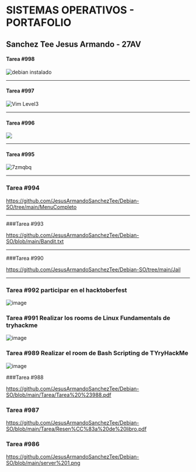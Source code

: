 # SISTEMAS OPERATIVOS - PORTAFOLIO
## Sanchez Tee Jesus Armando - 27AV

#### Tarea #998

![debian instalado](https://github.com/JesusArmandoSanchezTee/Debian-SO/assets/101674841/504461ec-a4ba-4ace-bce9-d5799e82abb3)

----

#### Tarea #997 

![Vim Level3](https://github.com/JesusArmandoSanchezTee/Debian-SO/assets/101674841/8955ffd7-a341-4cd2-b8c4-47fbf5d41d07)

----

#### Tarea #996
<a href="https://asciinema.org/a/gNAlmig0UX4mBOYmBzrQAKjKW" target="_blank"><img src="https://asciinema.org/a/gNAlmig0UX4mBOYmBzrQAKjKW.svg" /></a>

----

#### Tarea #995

![7zmqbq](https://github.com/JesusArmandoSanchezTee/Debian-SO/assets/101674841/9bd2f825-be52-433b-a6c6-20425c843c7c)

----

### Tarea #994
https://github.com/JesusArmandoSanchezTee/Debian-SO/tree/main/MenuCompleto

----

###Tarea #993

https://github.com/JesusArmandoSanchezTee/Debian-SO/blob/main/Bandit.txt

----

###Tarea #990

https://github.com/JesusArmandoSanchezTee/Debian-SO/tree/main/Jail

----

### Tarea #992 participar en el hacktoberfest

![image](https://github.com/JesusArmandoSanchezTee/Debian-SO/assets/101674841/3fb2e28d-473f-46a5-a8a6-e78a41d5ebe0)

### Tarea #991 Realizar los rooms de Linux Fundamentals de tryhackme

![image](https://github.com/JesusArmandoSanchezTee/Debian-SO/assets/101674841/dfc7d979-c269-4fea-b1fe-b1aaaa582ab9)

### Tarea #989 Realizar el room de Bash Scripting de TYryHackMe

![image](https://github.com/JesusArmandoSanchezTee/Debian-SO/assets/101674841/473707f5-869d-41ca-b84a-3cb9cc4598fe)

###Tarea #988

https://github.com/JesusArmandoSanchezTee/Debian-SO/blob/main/Tarea/Tarea%20%23988.pdf

### Tarea #987

https://github.com/JesusArmandoSanchezTee/Debian-SO/blob/main/Tarea/Resen%CC%83a%20de%20libro.pdf

### Tarea #986

https://github.com/JesusArmandoSanchezTee/Debian-SO/blob/main/server%201.png



